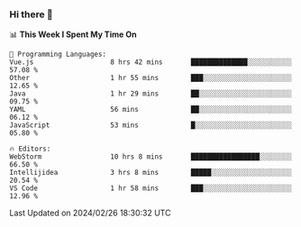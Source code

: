 ### Hi there 👋

<!--
**asdf12303116/asdf12303116** is a ✨ _special_ ✨ repository because its `README.md` (this file) appears on your GitHub profile.

Here are some ideas to get you started:

- 🔭 I’m currently working on ...
- 🌱 I’m currently learning ...
- 👯 I’m looking to collaborate on ...
- 🤔 I’m looking for help with ...
- 💬 Ask me about ...
- 📫 How to reach me: ...
- 😄 Pronouns: ...
- ⚡ Fun fact: ...
-->

<!--START_SECTION:waka-->
📊 **This Week I Spent My Time On** 

```text
💬 Programming Languages: 
Vue.js                   8 hrs 42 mins       ██████████████░░░░░░░░░░░   57.08 % 
Other                    1 hr 55 mins        ███░░░░░░░░░░░░░░░░░░░░░░   12.65 % 
Java                     1 hr 29 mins        ██░░░░░░░░░░░░░░░░░░░░░░░   09.75 % 
YAML                     56 mins             ██░░░░░░░░░░░░░░░░░░░░░░░   06.12 % 
JavaScript               53 mins             █░░░░░░░░░░░░░░░░░░░░░░░░   05.80 % 

🔥 Editors: 
WebStorm                 10 hrs 8 mins       █████████████████░░░░░░░░   66.50 % 
Intellijidea             3 hrs 8 mins        █████░░░░░░░░░░░░░░░░░░░░   20.54 % 
VS Code                  1 hr 58 mins        ███░░░░░░░░░░░░░░░░░░░░░░   12.96 % 
```


 Last Updated on 2024/02/26 18:30:32 UTC
<!--END_SECTION:waka-->

